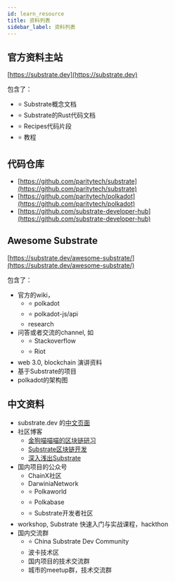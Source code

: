 ```yaml
---
id: learn_resource
title: 资料列表
sidebar_label: 资料列表
---
```


## 官方资料主站
[https://substrate.dev](https://substrate.dev)

包含了：
* :star: Substrate概念文档
* :star: Substrate的Rust代码文档
* :star: Recipes代码片段
* :star: 教程

## 代码仓库

* [https://github.com/paritytech/substrate](https://github.com/paritytech/substrate)
* [https://github.com/paritytech/polkadot](https://github.com/paritytech/polkadot)
* [https://github.com/substrate-developer-hub](https://github.com/substrate-developer-hub)


## Awesome Substrate
[https://substrate.dev/awesome-substrate/](https://substrate.dev/awesome-substrate/)

包含了：

* 官方的wiki，
  * :star: polkadot
  * :star: polkadot-js/api
  * research
* 问答或者交流的channel, 如
  * :star: Stackoverflow
  * :star: Riot
* web 3.0, blockchain 演讲资料
* 基于Substrate的项目
* polkadot的架构图

## 中文资料

* substrate.dev 的[中文页面](https://substrate.dev/zh-CN/)
* 社区博客
  * [金狗喵喵喵的区块链研习](https://zhuanlan.zhihu.com/c_74315572)
  * [Substrate区块链开发](https://zhuanlan.zhihu.com/substrate)
  * [深入浅出Substrate](https://zhuanlan.zhihu.com/c_1145328581075918848)
* 国内项目的公众号
  * ChainX社区
  * DarwiniaNetwork
  * :star: Polkaworld
  * :star: Polkabase
  * :star: Substrate开发者社区
* workshop, Substrate 快速入门与实战课程，hackthon
* 国内交流群
  * :star: China Substrate Dev Community
  * 波卡技术区
  * 国内项目的技术交流群
  * 城市的meetup群，技术交流群



